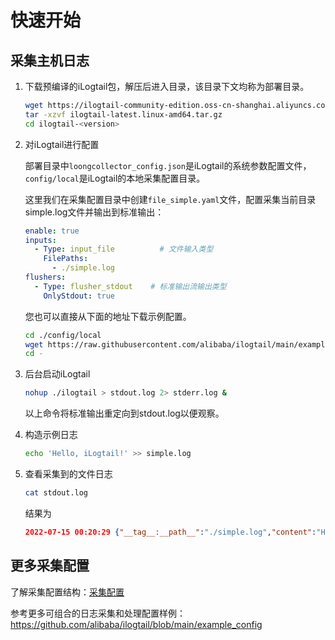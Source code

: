 # 快速开始

## 采集主机日志

1. 下载预编译的iLogtail包，解压后进入目录，该目录下文均称为部署目录。

    ```bash
    wget https://ilogtail-community-edition.oss-cn-shanghai.aliyuncs.com/latest/ilogtail-latest.linux-amd64.tar.gz
    tar -xzvf ilogtail-latest.linux-amd64.tar.gz
    cd ilogtail-<version>
    ```

2. 对iLogtail进行配置

    部署目录中`loongcollector_config.json`是iLogtail的系统参数配置文件，`config/local`是iLogtail的本地采集配置目录。

    这里我们在采集配置目录中创建`file_simple.yaml`文件，配置采集当前目录simple.log文件并输出到标准输出：

    ```yaml
    enable: true
    inputs:
      - Type: input_file          # 文件输入类型
        FilePaths: 
          - ./simple.log
    flushers:
      - Type: flusher_stdout    # 标准输出流输出类型
        OnlyStdout: true
    ```

    您也可以直接从下面的地址下载示例配置。

    ```bash
    cd ./config/local
    wget https://raw.githubusercontent.com/alibaba/ilogtail/main/example_config/quick_start/config/file_simple.yaml
    cd -
    ```

3. 后台启动iLogtail

    ```bash
    nohup ./ilogtail > stdout.log 2> stderr.log &
    ```

    以上命令将标准输出重定向到stdout.log以便观察。

4. 构造示例日志

    ```bash
    echo 'Hello, iLogtail!' >> simple.log
    ```

5. 查看采集到的文件日志

    ```bash
    cat stdout.log
    ```

    结果为

    ```json
    2022-07-15 00:20:29 {"__tag__:__path__":"./simple.log","content":"Hello, iLogtail!","__time__":"1657815627"}
    ```

## 更多采集配置

了解采集配置结构：[采集配置](../configuration/collection-config.md)

参考更多可组合的日志采集和处理配置样例：<https://github.com/alibaba/ilogtail/blob/main/example_config>
